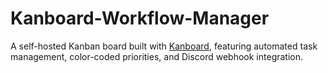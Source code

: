 # Kanboard-Workflow-Manager
A self-hosted Kanban board built with [Kanboard](https://github.com/kanboard/kanboard), featuring automated task management, color-coded priorities, and Discord webhook integration. 
